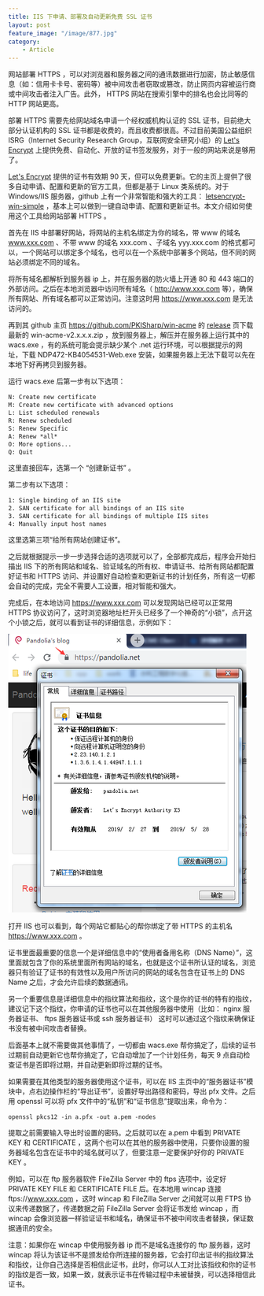 ```yaml
---
title: IIS 下申请、部署及自动更新免费 SSL 证书
layout: post
feature_image: "/image/877.jpg"
category:
    - Article
---
```


网站部署 HTTPS ，可以对浏览器和服务器之间的通讯数据进行加密，防止敏感信息（如：信用卡卡号、密码等）被中间攻击者窃取或篡改，防止网页内容被运行商或中间攻击者注入广告。此外， HTTPS 网站在搜索引擎中的排名也会比同等的 HTTP 网站更高。

<!--more-->

部署 HTTPS 需要先给网站域名申请一个经权威机构认证的 SSL 证书，目前绝大部分认证机构的 SSL 证书都是收费的，而且收费都很高。不过目前美国公益组织 ISRG（Internet Security Research Group，互联网安全研究小组）的 [Let's Encrypt](https://letsencrypt.org/) 上提供免费、自动化、开放的证书签发服务，对于一般的网站来说是够用了。

[Let's Encrypt](https://letsencrypt.org/) 提供的证书有效期 90 天，但可以免费更新。它的主页上提供了很多自动申请、配置和更新的官方工具，但都是基于 Linux 类系统的。对于 Windows/IIS 服务器，github 上有一个非常智能和强大的工具： [letsencrypt-win-simple](https://github.com/PKISharp/win-acme) ，基本上可以做到一键自动申请、配置和更新证书。本文介绍如何使用这个工具给网站部署 HTTPS 。

首先在 IIS 中部署好网站，将网站的主机名绑定为你的域名，带 www 的域名 www.xxx.com 、不带 www 的域名 xxx.com 、子域名 yyy.xxx.com 的格式都可以，一个网站可以绑定多个域名，也可以在一个系统中部署多个网站，但不同的网站必须绑定不同的域名。

将所有域名都解析到服务器 ip 上，并在服务器的防火墙上开通 80 和 443 端口的外部访问。之后在本地浏览器中访问所有域名（ http://www.xxx.com 等），确保所有网站、所有域名都可以正常访问。注意这时用 https://www.xxx.com 是无法访问的。

再到其 github 主页 <https://github.com/PKISharp/win-acme> 的 [release](https://github.com/PKISharp/win-acme/releases) 页下载最新的 win-acme-v2.x.x.x.zip ，放到服务器上，解压并在服务器上运行其中的 wacs.exe ，有的系统可能会提示缺少某个 .net 运行环境，可以根据提示的网址，下载 NDP472-KB4054531-Web.exe 安装，如果服务器上无法下载可以先在本地下好再拷贝到服务器。

运行 wacs.exe 后第一步有以下选项：

    N: Create new certificate
    M: Create new certificate with advanced options
    L: List scheduled renewals
    R: Renew scheduled
    S: Renew Specific
    A: Renew *all*
    O: More options...
    Q: Quit

这里直接回车，选第一个 “创建新证书” 。

第二步有以下选项：

    1: Single binding of an IIS site
    2. SAN certificate for all bindings of an IIS site
    3. SAN certificate for all bindings of multiple IIS sites
    4: Manually input host names

这里选第三项“给所有网站创建证书”。

之后就根据提示一步一步选择合适的选项就可以了，全部都完成后，程序会开始扫描出 IIS 下的所有网站和域名、验证域名的所有权、申请证书、给所有网站都配置好证书和 HTTPS 访问、并设置好自动检查和更新证书的计划任务，所有这一切都会自动的完成，完全不需要人工设置，相对智能和强大。

完成后，在本地访问 https://www.xxx.com 可以发现网站已经可以正常用 HTTPS 协议访问了，这时浏览器地址栏开头已经多了一个神奇的“小锁”，点开这个小锁之后，就可以看到证书的详细信息，示例如下：

![ca](/image/ca.png)

打开 IIS 也可以看到，每个网站它都贴心的帮你绑定了带 HTTPS 的主机名 https://www.xxx.com 。

证书里面最重要的信息一个是详细信息中的“使用者备用名称（DNS Name）”，这里面就包含了你的系统里面所有网站的域名，也就是这个证书所认证的域名，浏览器只有验证了证书的有效性以及用户所访问的网站的域名包含在证书上的 DNS Name 之后，才会允许后续的数据通讯。

另一个重要信息是详细信息中的指纹算法和指纹，这个是你的证书的特有的指纹，建议记下这个指纹，你申请的证书也可以在其他服务器中使用（比如： nginx 服务器证书、 ftps 服务器证书或 ssh 服务器证书） 这时可以通过这个指纹来确保证书没有被中间攻击者替换。

后面基本上就不需要做其他事情了，一切都由 wacs.exe 帮你搞定了，后续的证书过期前自动更新它也帮你搞定了，它自动增加了一个计划任务，每天 9 点自动检查证书是否即将过期，并自动更新即将过期的证书。

如果需要在其他类型的服务器使用这个证书，可以在 IIS 主页中的“服务器证书”模块中，点右边操作栏的“导出证书”，设置好导出路径和密码，导出 pfx 文件。之后用 openssl 可以将 pfx 文件中的“私钥”和“证书信息”提取出来，命令为：

    openssl pkcs12 -in a.pfx -out a.pem -nodes

提取之前需要输入导出时设置的密码。之后就可以在 a.pem 中看到 PRIVATE KEY 和 CERTIFICATE ，这两个也可以在其他的服务器中使用，只要你设置的服务器域名包含在证书中的域名就可以了，但要注意一定要保护好你的 PRIVATE KEY 。

例如，可以在 ftp 服务器软件 FileZilla Server 中的 ftps 选项中，设定好 PRIVATE KEY FILE 和 CERTIFICATE FILE 后。在本地用 wincap 连接 ftps://www.xxx.com ，这时 wincap 和 FileZilla Server 之间就可以用 FTPS 协议来传递数据了，传递数据之前 FileZilla Server 会将证书发给 wincap ，而 wincap 会像浏览器一样验证证书和域名，确保证书不被中间攻击者替换，保证数据通讯的安全。

注意：如果你在 wincap 中使用服务器 ip 而不是域名连接你的 ftp 服务器，这时 wincap 将认为该证书不是颁发给你所连接的服务器，它会打印出证书的指纹算法和指纹，让你自己选择是否相信此证书，此时，你可以人工对比该指纹和你的证书的指纹是否一致，如果一致，就表示证书在传输过程中未被替换，可以选择相信此证书。